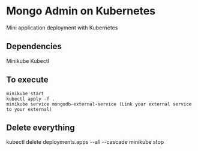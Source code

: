 # Mongo Admin on Kubernetes

Mini application deployment with Kubernetes

## Dependencies

Minikube
Kubectl

## To execute

```
minikube start
kubectl apply -f .
minikube service mongodb-external-service (Link your external service to your external)
```

## Delete everything

kubectl delete deployments.apps --all --cascade
minikube stop